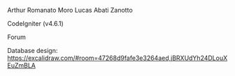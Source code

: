 Arthur Romanato Moro
Lucas Abati Zanotto

CodeIgniter (v4.6.1)

Forum

Database design: https://excalidraw.com/#room=47268d9fafe3e3264aed,jBRXUdYh24DLouXEuZmBLA
